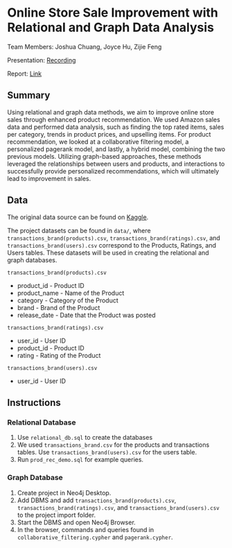 # Online Store Sale Improvement with Relational and Graph Data Analysis

Team Members: Joshua Chuang, Joyce Hu, Zijie Feng

Presentation: [Recording](https://drive.google.com/file/d/1kbVcB59W6N5vQX86bweIFm1WyUkZXM20/view?usp=sharing)

Report: [Link](https://drive.google.com/file/d/1YA9f_bXUhdAf2mO6f9X9qA9O39avibdM/view?usp=sharing)

## Summary
Using relational and graph data methods, we aim to improve online store sales through enhanced product recommendation. We used Amazon sales data and performed data analysis, such as finding the top rated items, sales per category, trends in product prices, and upselling items. For product recommendation, we looked at a collaborative filtering model, a personalized pagerank model, and lastly, a hybrid model, combining the two previous models. Utilizing graph-based approaches, these methods leveraged the relationships between users and products, and interactions to successfully provide personalized recommendations, which will ultimately lead to improvement in sales.

## Data
The original data source can be found on [Kaggle](https://www.kaggle.com/datasets/karkavelrajaj/amazon-sales-dataset?resource=download).

The project datasets can be found in `data/`, where `transactions_brand(products).csv`, `transactions_brand(ratings).csv`, and `transactions_brand(users).csv` correspond to the Products, Ratings, and Users tables. These datasets will be used in creating the relational and graph databases.

`transactions_brand(products).csv`
* product_id - Product ID
* product_name - Name of the Product
* category - Category of the Product
* brand - Brand of the Product
* release_date - Date that the Product was posted

`transactions_brand(ratings).csv`
* user_id - User ID
* product_id - Product ID
* rating - Rating of the Product

`transactions_brand(users).csv`
* user_id - User ID

## Instructions

### Relational Database
1. Use `relational_db.sql` to create the databases
2. We used `transactions_brand.csv` for the products and transactions tables. Use `transactions_brand(users).csv` for the users table. 
3. Run `prod_rec_demo.sql` for example queries. 

### Graph Database
1. Create project in Neo4j Desktop.
2. Add DBMS and add `transactions_brand(products).csv`, `transactions_brand(ratings).csv`, and `transactions_brand(users).csv` to the project import folder.
3. Start the DBMS and open Neo4j Browser.
4. In the browser, commands and queries found in `collaborative_filtering.cypher` and `pagerank.cypher`.
